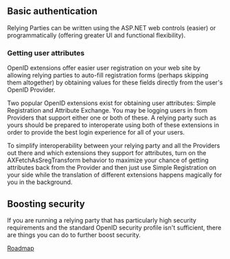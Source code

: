 ## Basic authentication

Relying Parties can be written using the ASP.NET web controls (easier) or programmatically (offering greater UI and functional flexibility).

### Getting user attributes

OpenID extensions offer easier user registration on your web site by allowing relying parties to auto-fill registration forms (perhaps skipping them altogether) by obtaining values for these fields directly from the user's OpenID Provider.

Two popular OpenID extensions exist for obtaining user attributes: Simple Registration and Attribute Exchange. You may be logging users in from Providers that support either one or both of these. A relying party such as yours should be prepared to interoperate using both of these extensions in order to provide the best login experience for all of your users.

To simplify interoperability between your relying party and all the Providers out there and which extensions they support for attributes, turn on the AXFetchAsSregTransform behavior to maximize your chance of getting attributes back from the Provider and then just use Simple Registration on your side while the translation of different extensions happens magically for you in the background.

## Boosting security

If you are running a relying party that has particularly high security requirements and the standard OpenID security profile isn't sufficient, there are things you can do to further boost security.

[Roadmap](wiki/Roadmap)